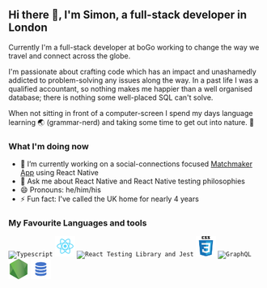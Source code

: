 ## Hi there 👋, I'm Simon, a full-stack developer in London

Currently I'm a full-stack developer at boGo working to change the way we travel and connect across the globe.

I'm passionate about crafting code which has an impact and unashamedly addicted to problem-solving any issues along the way. In a past life I was a qualified accountant, so nothing makes me happier than a well organised database; there is nothing some well-placed SQL can't solve.  

When not sitting in front of a computer-screen I spend my days language learning 🌏 (grammar-nerd) and taking some time to get out into nature. 🌳

### What I'm doing now

- 🔭 I’m currently working on a social-connections focused [Matchmaker App](https://github.com/simonaus/matchmaker) using React Native
- 💬 Ask me about React Native and React Native testing philosophies
- 😄 Pronouns: he/him/his
- ⚡ Fun fact: I've called the UK home for nearly 4 years 

### My Favourite Languages and tools

<code><img height="40" alt="Typescript" src="https://github.com/remojansen/logo.ts/blob/master/ts.png"></code>
<code><img height="40" alt="React" src="https://raw.githubusercontent.com/github/explore/80688e429a7d4ef2fca1e82350fe8e3517d3494d/topics/react/react.png"></code>
<code><img height="40" alt="React Testing Library and Jest" src="https://avatars0.githubusercontent.com/u/49996085?s=200&v=4"></code>
<code><img height="40" alt="CSS" src="https://raw.githubusercontent.com/github/explore/80688e429a7d4ef2fca1e82350fe8e3517d3494d/topics/css/css.png"></code>
<code><img height="40" alt="GraphQL" src="https://upload.wikimedia.org/wikipedia/commons/1/17/GraphQL_Logo.svg"></code>
<code><img height="40" alt="nodeJs" src="https://raw.githubusercontent.com/github/explore/80688e429a7d4ef2fca1e82350fe8e3517d3494d/topics/nodejs/nodejs.png"></code>
<code><img height="40" alt="SQL" src="https://raw.githubusercontent.com/github/explore/80688e429a7d4ef2fca1e82350fe8e3517d3494d/topics/sql/sql.png"></code>
